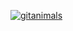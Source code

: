 [![gitanimals](https://render.gitanimals.org/farms/{youngjunryu})](https://github.com/devxb/gitanimals)
